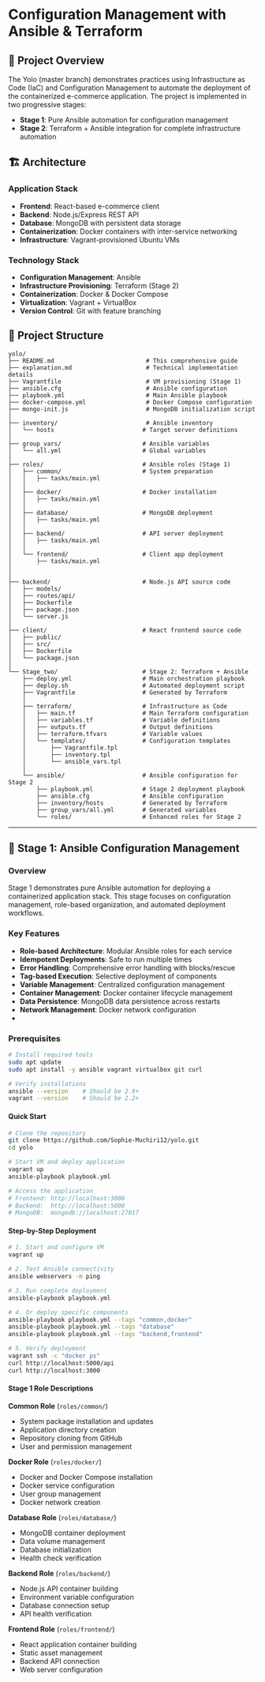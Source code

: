 # Configuration Management with Ansible & Terraform

## 🚀 Project Overview

The Yolo (master branch) demonstrates  practices using Infrastructure as Code (IaC) and Configuration Management to automate the deployment of the containerized e-commerce application. The project is implemented in two progressive stages:

- **Stage 1**: Pure Ansible automation for configuration management
- **Stage 2**: Terraform + Ansible integration for complete infrastructure automation

## 🏗️ Architecture

### Application Stack
- **Frontend**: React-based e-commerce client
- **Backend**: Node.js/Express REST API
- **Database**: MongoDB with persistent data storage
- **Containerization**: Docker containers with inter-service networking
- **Infrastructure**: Vagrant-provisioned Ubuntu VMs

### Technology Stack
- **Configuration Management**: Ansible
- **Infrastructure Provisioning**: Terraform (Stage 2)
- **Containerization**: Docker & Docker Compose
- **Virtualization**: Vagrant + VirtualBox
- **Version Control**: Git with feature branching

## 📁 Project Structure

```
yolo/
├── README.md                          # This comprehensive guide
├── explanation.md                     # Technical implementation details
├── Vagrantfile                        # VM provisioning (Stage 1)
├── ansible.cfg                        # Ansible configuration
├── playbook.yml                       # Main Ansible playbook
├── docker-compose.yml                 # Docker Compose configuration
├── mongo-init.js                      # MongoDB initialization script
│
├── inventory/                         # Ansible inventory
│   └── hosts                         # Target server definitions
│
├── group_vars/                       # Ansible variables
│   └── all.yml                       # Global variables
│
├── roles/                            # Ansible roles (Stage 1)
│   ├── common/                       # System preparation
│   │   ├── tasks/main.yml
│   │   
│   ├── docker/                       # Docker installation
│   │   ├── tasks/main.yml
│   │   
│   ├── database/                     # MongoDB deployment
│   │   ├── tasks/main.yml
│   │   
│   ├── backend/                      # API server deployment
│   │   ├── tasks/main.yml
│   │   
│   └── frontend/                     # Client app deployment
│       ├── tasks/main.yml
│       
│
├── backend/                          # Node.js API source code
│   ├── models/
│   ├── routes/api/
│   ├── Dockerfile
│   ├── package.json
│   └── server.js
│
├── client/                           # React frontend source code
│   ├── public/
│   ├── src/
│   ├── Dockerfile
│   └── package.json
│
└── Stage_two/                        # Stage 2: Terraform + Ansible
    ├── deploy.yml                    # Main orchestration playbook
    ├── deploy.sh                     # Automated deployment script
    ├── Vagrantfile                   # Generated by Terraform
    │
    ├── terraform/                    # Infrastructure as Code
    │   ├── main.tf                   # Main Terraform configuration
    │   ├── variables.tf              # Variable definitions
    │   ├── outputs.tf                # Output definitions
    │   ├── terraform.tfvars          # Variable values
    │   └── templates/                # Configuration templates
    │       ├── Vagrantfile.tpl
    │       ├── inventory.tpl
    │       └── ansible_vars.tpl
    │
    └── ansible/                      # Ansible configuration for Stage 2
        ├── playbook.yml              # Stage 2 deployment playbook
        ├── ansible.cfg               # Ansible configuration
        ├── inventory/hosts           # Generated by Terraform
        ├── group_vars/all.yml        # Generated variables
        └── roles/                    # Enhanced roles for Stage 2
```

---

## 🎯 Stage 1: Ansible Configuration Management

### Overview
Stage 1 demonstrates pure Ansible automation for deploying a containerized application stack. This stage focuses on configuration management, role-based organization, and automated deployment workflows.

### Key Features
- **Role-based Architecture**: Modular Ansible roles for each service
- **Idempotent Deployments**: Safe to run multiple times
- **Error Handling**: Comprehensive error handling with blocks/rescue
- **Tag-based Execution**: Selective deployment of components
- **Variable Management**: Centralized configuration management
- **Container Management**: Docker container lifecycle management
- **Data Persistence**: MongoDB data persistence across restarts
- **Network Management**: Docker network configuration
- 

### Prerequisites
```bash
# Install required tools
sudo apt update
sudo apt install -y ansible vagrant virtualbox git curl

# Verify installations
ansible --version    # Should be 2.9+
vagrant --version    # Should be 2.2+
```


#### Quick Start
```bash
# Clone the repository
git clone https://github.com/Sophie-Muchiri12/yolo.git
cd yolo

# Start VM and deploy application
vagrant up
ansible-playbook playbook.yml

# Access the application
# Frontend: http://localhost:3000
# Backend:  http://localhost:5000
# MongoDB:  mongodb://localhost:27017
```

#### Step-by-Step Deployment
```bash
# 1. Start and configure VM
vagrant up

# 2. Test Ansible connectivity
ansible webservers -m ping

# 3. Run complete deployment
ansible-playbook playbook.yml

# 4. Or deploy specific components
ansible-playbook playbook.yml --tags "common,docker"
ansible-playbook playbook.yml --tags "database"
ansible-playbook playbook.yml --tags "backend,frontend"

# 5. Verify deployment
vagrant ssh -c "docker ps"
curl http://localhost:5000/api
curl http://localhost:3000
```

#### Stage 1 Role Descriptions

**Common Role** (`roles/common/`)
- System package installation and updates
- Application directory creation
- Repository cloning from GitHub
- User and permission management

**Docker Role** (`roles/docker/`)
- Docker and Docker Compose installation
- Docker service configuration
- User group management
- Docker network creation

**Database Role** (`roles/database/`)
- MongoDB container deployment
- Data volume management
- Database initialization
- Health check verification

**Backend Role** (`roles/backend/`)
- Node.js API container building
- Environment variable configuration
- Database connection setup
- API health verification

**Frontend Role** (`roles/frontend/`)
- React application container building
- Static asset management
- Backend API connection
- Web server configuration

